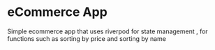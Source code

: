 
#  eCommerce App 

Simple ecommerce app that uses riverpod for state management , for functions such as sorting by price and sorting by name
